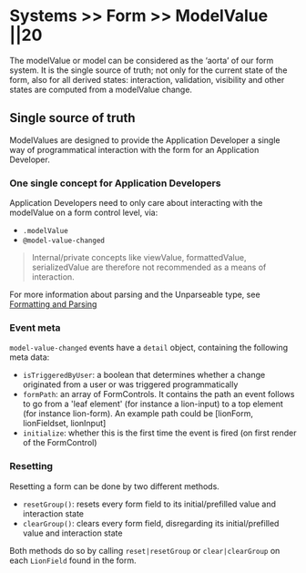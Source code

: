 # Systems >> Form >> ModelValue ||20

The modelValue or model can be considered as the ‘aorta’ of our form system.
It is the single source of truth; not only for the current state
of the form, also for all derived states: interaction, validation, visibility and other states are
computed from a modelValue change.

## Single source of truth

ModelValues are designed to provide the Application Developer a single way of programmatical
interaction with the form for an Application Developer.

### One single concept for Application Developers

Application Developers need to only care about interacting with the modelValue on a form control
level, via:

- `.modelValue`
- `@model-value-changed`

> Internal/private concepts like viewValue, formattedValue, serializedValue are therefore not
> recommended as a means of interaction.

For more information about parsing and the Unparseable type, see [Formatting and Parsing](../../../fundamentals/systems/form/formatting-and-parsing.md)

### Event meta

`model-value-changed` events have a `detail` object, containing the following meta data:

- `isTriggeredByUser`: a boolean that determines whether a change originated
  from a user or was triggered programmatically
- `formPath`: an array of FormControls. It contains the path an event follows to go from a 'leaf
  element' (for instance a lion-input) to a top element (for instance lion-form). An example path
  could be [lionForm, lionFieldset, lionInput]
- `initialize`: whether this is the first time the event is fired (on first render of the FormControl)

### Resetting

Resetting a form can be done by two different methods.

- `resetGroup()`: resets every form field to its initial/prefilled value and interaction state
- `clearGroup()`: clears every form field, disregarding its initial/prefilled value and interaction state

Both methods do so by calling `reset|resetGroup` or `clear|clearGroup` on each `LionField` found in the form.
